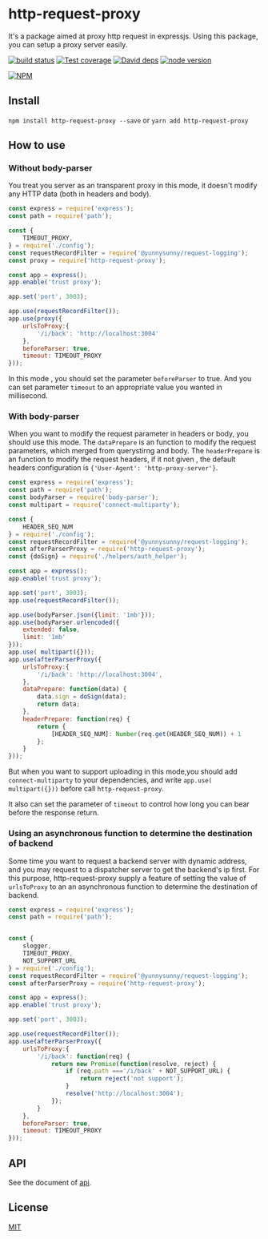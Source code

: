 # http-request-proxy
It's a package aimed at proxy http request in expressjs. Using this package, you can setup a proxy server easily.

[![build status][action-image]][action-url]
[![Test coverage][coveralls-image]][coveralls-url]
[![David deps][david-image]][david-url]
[![node version][node-image]][node-url]

[npm-url]: https://npmjs.org/package/http-request-proxy
[action-image]: https://github.com/yunnysunny/http-request-proxy/workflows/ci-test/badge.svg
[action-url]: https://github.com/yunnysunny/http-request-proxy/actions?query=workflow%3Aci-test
[coveralls-image]: https://img.shields.io/coveralls/yunnysunny/http-request-proxy.svg?style=flat-square
[coveralls-url]: https://coveralls.io/r/yunnysunny/http-request-proxy?branch=master
[david-image]: https://img.shields.io/david/yunnysunny/http-request-proxy.svg?style=flat-square
[david-url]: https://david-dm.org/yunnysunny/http-request-proxy
[node-image]: https://img.shields.io/badge/node.js-%3E=_10-green.svg?style=flat-square
[node-url]: http://nodejs.org/download/

[![NPM](https://nodei.co/npm/node-http-request-proxy.png?downloads=true)](https://nodei.co/npm/node-http-request-proxy/) 

## Install

```npm install http-request-proxy --save```
or
```yarn add http-request-proxy```

## How to use

### Without body-parser

You treat you server as an transparent proxy in this mode, it doesn't modify any HTTP data (both in headers and body).

```javascript
const express = require('express');
const path = require('path');

const {
    TIMEOUT_PROXY,
} = require('./config');
const requestRecordFilter = require('@yunnysunny/request-logging');
const proxy = require('http-request-proxy');

const app = express();
app.enable('trust proxy');

app.set('port', 3003);

app.use(requestRecordFilter());
app.use(proxy({
    urlsToProxy:{
        '/i/back': 'http://localhost:3004'
    },
    beforeParser: true,
    timeout: TIMEOUT_PROXY
}));
```

In this mode , you should set the parameter `beforeParser` to true. And you can set parameter `timeout` to an appropriate value you wanted in millisecond.

### With body-parser

When you want to modify the request parameter in headers or body, you should use this mode. The `dataPrepare` is an function to modify the request parameters, which merged from querystirng and body. The `headerPrepare` is an function to modify the request headers, if it not given , the default headers configuration is `{'User-Agent': 'http-proxy-server'}`.

```javascript
const express = require('express');
const path = require('path');
const bodyParser = require('body-parser');
const multipart = require('connect-multiparty');

const {
    HEADER_SEQ_NUM
} = require('./config');
const requestRecordFilter = require('@yunnysunny/request-logging');
const afterParserProxy = require('http-request-proxy');
const {doSign} = require('./helpers/auth_helper');

const app = express();
app.enable('trust proxy');

app.set('port', 3003);
app.use(requestRecordFilter());

app.use(bodyParser.json({limit: '1mb'}));
app.use(bodyParser.urlencoded({
    extended: false,
    limit: '1mb'
}));
app.use( multipart({}));
app.use(afterParserProxy({
    urlsToProxy:{
        '/i/back': 'http://localhost:3004',
    },
    dataPrepare: function(data) {
        data.sign = doSign(data);
        return data;
    },
    headerPrepare: function(req) {
        return {
            [HEADER_SEQ_NUM]: Number(req.get(HEADER_SEQ_NUM)) + 1
        };
    }
}));
```

But when you want to support uploading in this mode,you should add `connect-multiparty` to your dependencies, and write `app.use( multipart({}))` before call `http-request-proxy`.

It also can set the parameter of `timeout` to control how long you can bear before the response return.

### Using an asynchronous function to determine the destination of backend

Some time you want to request a backend server with dynamic address, and you may request to a dispatcher server to get the backend's ip first. For this purpose, http-request-proxy supply a feature of setting the value of `urlsToProxy` to an an asynchronous function to determine the destination of backend.

```javascript
const express = require('express');
const path = require('path');


const {
    slogger,
    TIMEOUT_PROXY,
    NOT_SUPPORT_URL
} = require('./config');
const requestRecordFilter = require('@yunnysunny/request-logging');
const afterParserProxy = require('http-request-proxy');

const app = express();
app.enable('trust proxy');

app.set('port', 3003);

app.use(requestRecordFilter());
app.use(afterParserProxy({
    urlsToProxy:{
        '/i/back': function(req) {
            return new Promise(function(resolve, reject) {
                if (req.path ==='/i/back' + NOT_SUPPORT_URL) {
                    return reject('not support');
                }
                resolve('http://localhost:3004');
            });
        }
    },
    beforeParser: true,
    timeout: TIMEOUT_PROXY
}));
```

## API

See the document of [api](docs/api.md).



## License

[MIT](LICENSE)